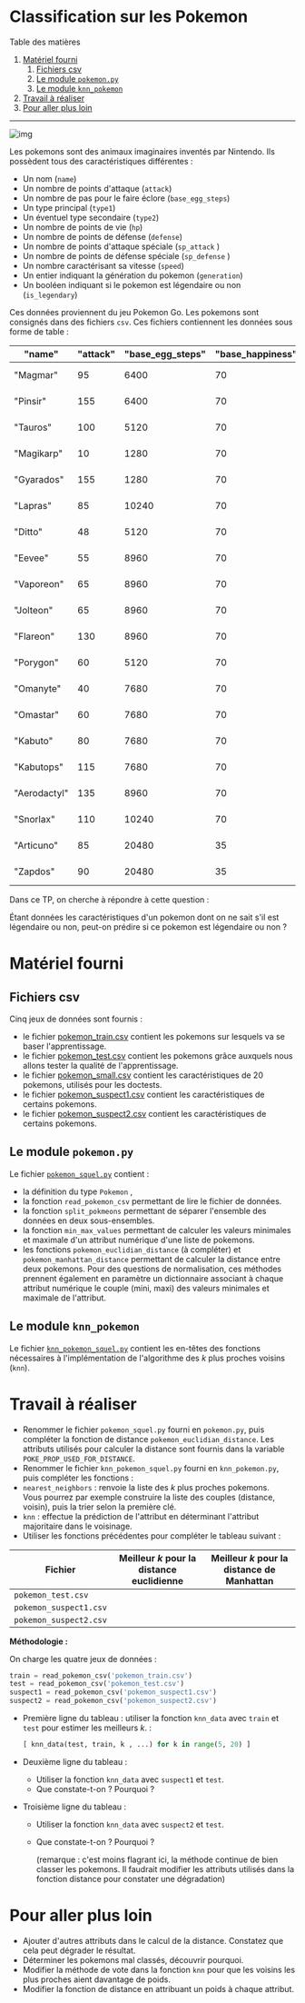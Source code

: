 # Classification sur les Pokemon

Table des matières

1.  [Matériel fourni](#matériel-fourni)
    1.  [Fichiers csv](#fichiers-csv)
    2.  [Le module `pokemon.py`](#le-module-pokemonpy)
    3.  [Le module `knn_pokemon`](#le-module-knn_pokemon)
2.  [Travail à réaliser](#travail-à-réaliser)
3.  [Pour aller plus loin](#pour-aller-plus-loin)

------------------------------
![img ](assets/carte.jpg)


Les pokemons sont des animaux imaginaires inventés par Nintendo. Ils possèdent tous
des caractéristiques différentes :

-   Un nom (`name`)
-   Un nombre de points d'attaque (`attack`)
-   Un nombre de pas pour le faire éclore (`base_egg_steps`)
-   Un type principal (`type1`)
-   Un éventuel type secondaire (`type2`)
-   Un nombre de points de vie (`hp`)
-   Un nombre de points de défense (`defense`)
-   Un nombre de points d'attaque spéciale (`sp_attack` )
-   Un nombre de points de défense spéciale (`sp_defense` )
-   Un nombre caractérisant sa vitesse (`speed`)
-   Un entier indiquant la génération du pokemon (`generation`)
-   Un booléen indiquant si le pokemon est légendaire ou non (`is_legendary`)

Ces données proviennent du jeu Pokemon Go. Les pokemons sont consignés dans des fichiers `csv`. 
Ces fichiers contiennent les données sous forme de table :


| "name"       | "attack" | "base_egg_steps" | "base_happiness" | "capture_rate" | "classfication"      | "defense" | "experience_growth" | "height_m" | "hp" | "pokedex_number" | "sp_attack" | "sp_defense" | "speed" | "type1"    | "type2"  | "weight_kg" | "generation" | "is_legendary" |
|--------------|----------|------------------|------------------|----------------|----------------------|-----------|---------------------|------------|------|------------------|-------------|--------------|---------|------------|----------|-------------|--------------|----------------|
| "Magmar"     | 95       | 6400             | 70               | 45             | "Spitfire Pokémon"   | 57        | 1000000             | "1.3"      | 65   | 126              | 100         | 85           | 93      | "fire"     |          | "44.5"      | 1            | 0              |
| "Pinsir"     | 155      | 6400             | 70               | 45             | "Stagbeetle Pokémon" | 120       | 1250000             | "1.5"      | 65   | 127              | 65          | 90           | 105     | "bug"      |          | "55.0"      | 1            | 0              |
| "Tauros"     | 100      | 5120             | 70               | 45             | "Wild Bull Pokémon"  | 95        | 1250000             | "1.4"      | 75   | 128              | 40          | 70           | 110     | "normal"   |          | "88.4"      | 1            | 0              |
| "Magikarp"   | 10       | 1280             | 70               | 255            | "Fish Pokémon"       | 55        | 1250000             | "0.9"      | 20   | 129              | 15          | 20           | 80      | "water"    |          | "10.0"      | 1            | 0              |
| "Gyarados"   | 155      | 1280             | 70               | 45             | "Atrocious Pokémon"  | 109       | 1250000             | "6.5"      | 95   | 130              | 70          | 130          | 81      | "water"    | "flying" | "235.0"     | 1            | 0              |
| "Lapras"     | 85       | 10240            | 70               | 45             | "Transport Pokémon"  | 80        | 1250000             | "2.5"      | 130  | 131              | 85          | 95           | 60      | "water"    | "ice"    | "220.0"     | 1            | 0              |
| "Ditto"      | 48       | 5120             | 70               | 35             | "Transform Pokémon"  | 48        | 1000000             | "0.3"      | 48   | 132              | 48          | 48           | 48      | "normal"   |          | "4.0"       | 1            | 0              |
| "Eevee"      | 55       | 8960             | 70               | 45             | "Evolution Pokémon"  | 50        | 1000000             | "0.3"      | 55   | 133              | 45          | 65           | 55      | "normal"   |          | "6.5"       | 1            | 0              |
| "Vaporeon"   | 65       | 8960             | 70               | 45             | "Bubble Jet Pokémon" | 60        | 1000000             | "1.0"      | 130  | 134              | 110         | 95           | 65      | "water"    |          | "29.0"      | 1            | 0              |
| "Jolteon"    | 65       | 8960             | 70               | 45             | "Lightning Pokémon"  | 60        | 1000000             | "0.8"      | 65   | 135              | 110         | 95           | 130     | "electric" |          | "24.5"      | 1            | 0              |
| "Flareon"    | 130      | 8960             | 70               | 45             | "Flame Pokémon"      | 60        | 1000000             | "0.9"      | 65   | 136              | 95          | 110          | 65      | "fire"     |          | "25.0"      | 1            | 0              |
| "Porygon"    | 60       | 5120             | 70               | 45             | "Virtual Pokémon"    | 70        | 1000000             | "0.8"      | 65   | 137              | 85          | 75           | 40      | "normal"   |          | "36.5"      | 1            | 0              |
| "Omanyte"    | 40       | 7680             | 70               | 45             | "Spiral Pokémon"     | 100       | 1000000             | "0.4"      | 35   | 138              | 90          | 55           | 35      | "rock"     | "water"  | "7.5"       | 1            | 0              |
| "Omastar"    | 60       | 7680             | 70               | 45             | "Spiral Pokémon"     | 125       | 1000000             | "1.0"      | 70   | 139              | 115         | 70           | 55      | "rock"     | "water"  | "35.0"      | 1            | 0              |
| "Kabuto"     | 80       | 7680             | 70               | 45             | "Shellfish Pokémon"  | 90        | 1000000             | "0.5"      | 30   | 140              | 55          | 45           | 55      | "rock"     | "water"  | "11.5"      | 1            | 0              |
| "Kabutops"   | 115      | 7680             | 70               | 45             | "Shellfish Pokémon"  | 105       | 1000000             | "1.3"      | 60   | 141              | 65          | 70           | 80      | "rock"     | "water"  | "40.5"      | 1            | 0              |
| "Aerodactyl" | 135      | 8960             | 70               | 45             | "Fossil Pokémon"     | 85        | 1250000             | "1.8"      | 80   | 142              | 70          | 95           | 150     | "rock"     | "flying" | "59.0"      | 1            | 0              |
| "Snorlax"    | 110      | 10240            | 70               | 25             | "Sleeping Pokémon"   | 65        | 1250000             | "2.1"      | 160  | 143              | 65          | 110          | 30      | "normal"   |          | "460.0"     | 1            | 0              |
| "Articuno"   | 85       | 20480            | 35               | 3              | "Freeze Pokémon"     | 100       | 1250000             | "1.7"      | 90   | 144              | 95          | 125          | 85      | "ice"      | "flying" | "55.4"      | 1            | 1              |
| "Zapdos"     | 90       | 20480            | 35               | 3              | "Electric Pokémon"   | 85        | 1250000             | "1.6"      | 90   | 145              | 125         | 90           | 100     | "electric" | "flying" | "52.6"      | 1            | 1              |



Dans ce TP, on cherche à répondre à cette question :

Étant données les caractéristiques d'un pokemon dont on ne sait s'il est légendaire ou non, 
peut-on prédire si ce pokemon est légendaire ou non ?


# Matériel fourni

## Fichiers csv

Cinq jeux de données sont fournis :

-   le fichier [pokemon_train.csv](pokemon_train.csv) contient les pokemons sur lesquels va se baser l'apprentissage.
-   le fichier [pokemon_test.csv](pokemon_test.csv) contient les pokemons grâce auxquels nous allons tester la qualité de l'apprentissage.
-   le fichier [pokemon_small.csv](pokemon_small.csv) contient les caractéristiques de 20 pokemons, utilisés pour les doctests.
-   le fichier [pokemon_suspect1.csv](pokemon_suspect1.csv) contient les caractéristiques de certains pokemons.
-   le fichier [pokemon_suspect2.csv](pokemon_suspect2.csv) contient les caractéristiques de certains pokemons.


## Le module `pokemon.py`

Le fichier [`pokemon_squel.py`](pokemon_squel.py) contient :

-   la définition du type  `Pokemon` ,
-   la fonction `read_pokemon_csv` permettant de lire le fichier de données.
-   la fonction `split_pokmeons` permettant de séparer l'ensemble des données en deux sous-ensembles.
-   la fonction `min_max_values` permettant de calculer les valeurs minimales et maximale d'un attribut numérique d'une liste 
    de pokemons.
-   les fonctions  `pokemon_euclidian_distance` (à compléter) et `pokemon_manhattan_distance` permettant de calculer
    la distance entre deux pokemons. Pour des questions de normalisation, ces méthodes prennent également en paramètre un dictionnaire
    associant à chaque attribut numérique le couple (mini, maxi) des valeurs minimales et maximale de l'attribut.


## Le module `knn_pokemon`

Le fichier [`knn_pokemon_squel.py`](knn_pokemon_squel.py) contient les
en-têtes des fonctions nécessaires à l'implémentation de l'algorithme
des $`k`$ plus proches voisins (`knn`).


# Travail à réaliser

-   Renommer le fichier `pokemon_squel.py` fourni en `pokemon.py`, puis compléter la fonction de 
    distance `pokemon_euclidian_distance`. Les attributs utilisés pour calculer la distance sont
    fournis dans la variable `POKE_PROP_USED_FOR_DISTANCE`. 
-   Renommer le fichier `knn_pokemon_squel.py` fourni en `knn_pokemon.py`, puis compléter les fonctions :
-   `nearest_neighbors` : renvoie la liste des $`k`$ plus proches pokemons.   
	Vous pourrez par exemple construire la liste des couples (distance, voisin), puis la trier selon la première clé.
-   `knn` : effectue la prédiction de l'attribut en déterminant l'attribut majoritaire dans le voisinage.
-   Utiliser les fonctions précédentes pour compléter le tableau suivant :
    
| Fichier                | Meilleur $`k`$ pour la distance euclidienne | Meilleur $`k`$ pour la distance de Manhattan |
|------------------------|---------------------------------------------|----------------------------------------------|
| `pokemon_test.csv`     |                                             |                                              |
| `pokemon_suspect1.csv` |                                             |                                              |
| `pokemon_suspect2.csv` |                                             |                                              |
    
**Méthodologie :** 
    
On charge les quatre jeux de données :

```python
train = read_pokemon_csv('pokemon_train.csv')
test = read_pokemon_csv('pokemon_test.csv')
suspect1 = read_pokemon_csv('pokemon_suspect1.csv')
suspect2 = read_pokemon_csv('pokemon_suspect2.csv')
````
	
- Première ligne du tableau : utiliser la fonction `knn_data` avec `train` et `test` pour estimer les meilleurs $`k`$. : 

    ```python
    [ knn_data(test, train, k , ...) for k in range(5, 20) ]
	```
	
- Deuxième ligne du tableau : 
  - Utiliser la fonction `knn_data` avec `suspect1` et `test`.
  - Que constate-t-on ? Pourquoi ?
- Troisième ligne du tableau :
  - Utiliser la fonction `knn_data` avec `suspect2` et `test`.
  - Que constate-t-on ? Pourquoi ?

	(remarque : c'est moins flagrant ici, la méthode continue de bien classer les pokemons. Il faudrait modifier les attributs utilisés dans la fonction distance pour constater une dégradation)



# Pour aller plus loin

-   Ajouter d'autres attributs dans le calcul de la distance. Constatez que cela peut dégrader le 
    résultat.
-   Déterminer les pokemons mal classés, découvrir pourquoi.
-   Modifier la méthode de vote dans la fonction `knn` pour que les voisins les plus proches 
    aient davantage de poids.
-   Modifier la fonction de distance en attribuant un poids à chaque attribut.

